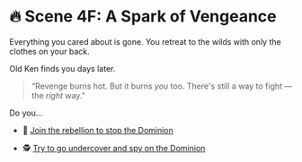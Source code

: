 
# 🔥 Scene 4F: A Spark of Vengeance

Everything you cared about is gone. You retreat to the wilds with only the clothes on your back.

Old Ken finds you days later.

> “Revenge burns hot. But it burns *you* too. There's still a way to fight — the *right* way.”

Do you…

- 🌌 [Join the rebellion to stop the Dominion](../space-battles/5A.md)

- 🕵️ [Try to go undercover and spy on the Dominion](../space-battles/5E.md)
